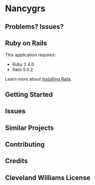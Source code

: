 Nancygrs
================

Problems? Issues?
-----------

Ruby on Rails
-------------

This application requires:

- Ruby 2.4.0
- Rails 5.0.2

Learn more about [Installing Rails](http://railsapps.github.io/installing-rails.html).

Getting Started
---------------

Issues
-------------

Similar Projects
----------------

Contributing
------------

Credits
-------
Cleveland Williams
License
-------
